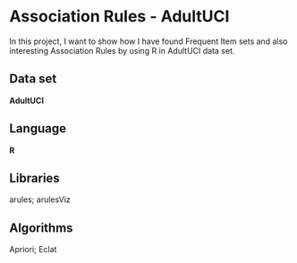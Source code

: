 # Association Rules - AdultUCI
In this project, I want to show how I have found Frequent Item sets and also interesting Association Rules by using R in AdultUCI data set.

## Data set
**AdultUCI**

## Language
**R**

## Libraries
arules; arulesViz

## Algorithms
Apriori; Eclat
